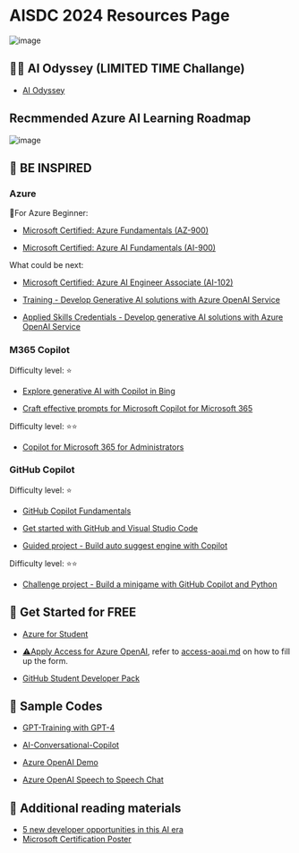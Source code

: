 # AISDC 2024 Resources Page
![image](https://github.com/VincentK16/AISDC2024/assets/3338753/1b78b047-18d9-4bf3-b591-a70641855d02)

## 🏋️‍♀️ AI Odyssey (LIMITED TIME Challange)
- [AI Odyssey](https://aka.ms/aiodysseySG)

## Recmmended Azure AI Learning Roadmap
![image](https://github.com/VincentK16/AISDC2024/assets/3338753/4dd6b427-ad33-4d05-8114-2aa65f8baaae)

## 💫 BE INSPIRED 
### Azure
🎈For Azure Beginner: 
- [Microsoft Certified: Azure Fundamentals (AZ-900)](https://learn.microsoft.com/en-us/credentials/certifications/azure-fundamentals/?practice-assessment-type=certification)

- [Microsoft Certified: Azure AI Fundamentals (AI-900)](https://learn.microsoft.com/en-us/credentials/certifications/azure-ai-fundamentals/?practice-assessment-type=certification)

What could be next:

- [Microsoft Certified: Azure AI Engineer Associate (AI-102)](https://learn.microsoft.com/en-us/credentials/certifications/azure-ai-engineer/?practice-assessment-type=certification)

- [Training - Develop Generative AI solutions with Azure OpenAI Service](https://learn.microsoft.com/en-us/training/paths/develop-ai-solutions-azure-openai/)

- [Applied Skills Credentials - Develop generative AI solutions with Azure OpenAI Service ](https://learn.microsoft.com/en-gb/credentials/applied-skills/develop-generative-ai-solutions-with-azure-openai-service/)

### M365 Copilot
Difficulty level: ⭐
- [Explore generative AI with Copilot in Bing](https://learn.microsoft.com/en-us/training/modules/explore-generative-ai-copilot-bing/)

- [Craft effective prompts for Microsoft Copilot for Microsoft 365](https://learn.microsoft.com/en-us/training/courses/ms-4005)

Difficulty level: ⭐⭐
- [Copilot for Microsoft 365 for Administrators](https://learn.microsoft.com/en-us/training/courses/ms-4006)

### GitHub Copilot
Difficulty level: ⭐
- [GitHub Copilot Fundamentals](https://learn.microsoft.com/en-us/training/paths/copilot/)
  
- [Get started with GitHub and Visual Studio Code](https://learn.microsoft.com/en-us/training/paths/get-started-github-and-visual-studio-code/)

- [Guided project - Build auto suggest engine with Copilot](https://learn.microsoft.com/en-us/training/modules/build-auto-suggest-engine-copilot/)

Difficulty level: ⭐⭐
- [Challenge project - Build a minigame with GitHub Copilot and Python](https://learn.microsoft.com/en-us/training/modules/challenge-project-create-mini-game-with-copilot/)

## 🎁 Get Started for FREE
- [Azure for Student](https://azure.microsoft.com/en-us/free/students/)

- [⚠️Apply Access for Azure OpenAI](https://aka.ms/oai/access), refer to [access-aoai.md](https://github.com/VincentK16/AISDC2024/blob/main/access-aoai.md) on how to fill up the form. 

- [GitHub Student Developer Pack](https://education.github.com/pack)
  
## 📜 Sample Codes
- [GPT-Training with GPT-4](https://github.com/jennifermarsman/GPT-Training)

- [AI-Conversational-Copilot](https://github.com/amulchapla/AI-Conversational-Copilot)

- [Azure OpenAI Demo](https://github.com/retkowsky/Azure-OpenAI-demos)

- [Azure OpenAI Speech to Speech Chat](https://learn.microsoft.com/en-us/azure/ai-services/speech-service/openai-speech?tabs=windows&pivots=programming-language-python)

## 📖 Additional reading materials

- [5 new developer opportunities in this AI era](https://www.linkedin.com/pulse/5-new-developer-opportunities-ai-era-satya-nadella/)
- [Microsoft Certification Poster](https://query.prod.cms.rt.microsoft.com/cms/api/am/binary/RE2PjDI)

